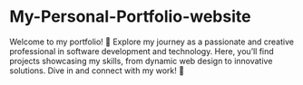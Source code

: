 # My-Personal-Portfolio-website
Welcome to my portfolio! 🌟 Explore my journey as a passionate and creative professional in software development and technology. Here, you’ll find projects showcasing my skills, from dynamic web design to innovative solutions. Dive in and connect with my work! 🚀
